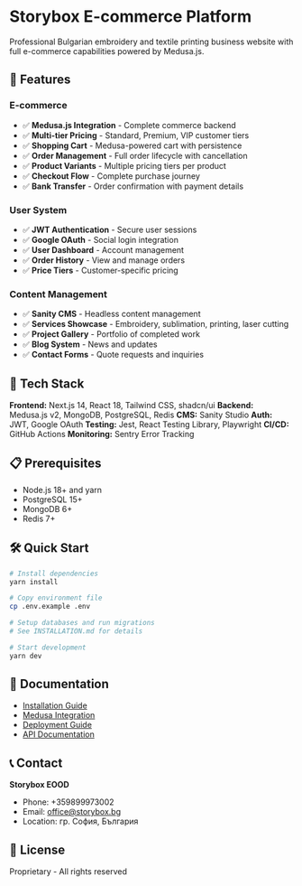 # Storybox E-commerce Platform

Professional Bulgarian embroidery and textile printing business website with full e-commerce capabilities powered by Medusa.js.

## 🌟 Features

### E-commerce
- ✅ **Medusa.js Integration** - Complete commerce backend
- ✅ **Multi-tier Pricing** - Standard, Premium, VIP customer tiers
- ✅ **Shopping Cart** - Medusa-powered cart with persistence
- ✅ **Order Management** - Full order lifecycle with cancellation
- ✅ **Product Variants** - Multiple pricing tiers per product
- ✅ **Checkout Flow** - Complete purchase journey
- ✅ **Bank Transfer** - Order confirmation with payment details

### User System
- ✅ **JWT Authentication** - Secure user sessions
- ✅ **Google OAuth** - Social login integration
- ✅ **User Dashboard** - Account management
- ✅ **Order History** - View and manage orders
- ✅ **Price Tiers** - Customer-specific pricing

### Content Management
- ✅ **Sanity CMS** - Headless content management
- ✅ **Services Showcase** - Embroidery, sublimation, printing, laser cutting
- ✅ **Project Gallery** - Portfolio of completed work
- ✅ **Blog System** - News and updates
- ✅ **Contact Forms** - Quote requests and inquiries

## 🚀 Tech Stack

**Frontend:** Next.js 14, React 18, Tailwind CSS, shadcn/ui
**Backend:** Medusa.js v2, MongoDB, PostgreSQL, Redis
**CMS:** Sanity Studio
**Auth:** JWT, Google OAuth
**Testing:** Jest, React Testing Library, Playwright
**CI/CD:** GitHub Actions
**Monitoring:** Sentry Error Tracking

## 📋 Prerequisites

- Node.js 18+ and yarn
- PostgreSQL 15+
- MongoDB 6+
- Redis 7+

## 🛠️ Quick Start

```bash
# Install dependencies
yarn install

# Copy environment file
cp .env.example .env

# Setup databases and run migrations
# See INSTALLATION.md for details

# Start development
yarn dev
```

## 📖 Documentation

- [Installation Guide](./docs/INSTALLATION.md)
- [Medusa Integration](./docs/MEDUSA_INTEGRATION.md)
- [Deployment Guide](./docs/DEPLOYMENT.md)
- [API Documentation](./docs/API.md)

## 📞 Contact

**Storybox EOOD**
- Phone: +359899973002
- Email: office@storybox.bg
- Location: гр. София, България

## 📄 License

Proprietary - All rights reserved